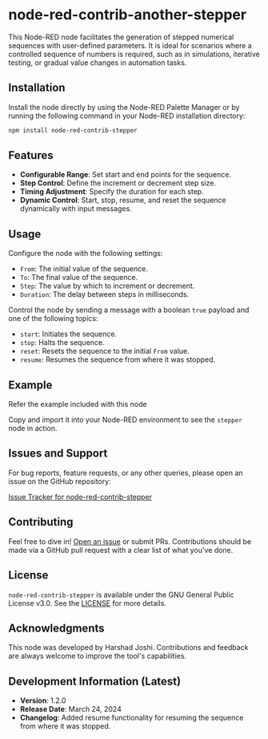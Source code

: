 # node-red-contrib-another-stepper

This Node-RED node facilitates the generation of stepped numerical sequences with user-defined parameters. It is ideal for scenarios where a controlled sequence of numbers is required, such as in simulations, iterative testing, or gradual value changes in automation tasks.

## Installation

Install the node directly by using the Node-RED Palette Manager or by running the following command in your Node-RED installation directory:

```bash
npm install node-red-contrib-stepper
```

## Features

- **Configurable Range**: Set start and end points for the sequence.
- **Step Control**: Define the increment or decrement step size.
- **Timing Adjustment**: Specify the duration for each step.
- **Dynamic Control**: Start, stop, resume, and reset the sequence dynamically with input messages.

## Usage

Configure the node with the following settings:

- `From`: The initial value of the sequence.
- `To`: The final value of the sequence.
- `Step`: The value by which to increment or decrement.
- `Duration`: The delay between steps in milliseconds.

Control the node by sending a message with a boolean `true` payload and one of the following topics:

- `start`: Initiates the sequence.
- `stop`: Halts the sequence.
- `reset`: Resets the sequence to the initial `From` value.
- `resume`: Resumes the sequence from where it was stopped.

## Example

Refer the example included with this node 

Copy and import it into your Node-RED environment to see the `stepper` node in action.

## Issues and Support

For bug reports, feature requests, or any other queries, please open an issue on the GitHub repository:

[Issue Tracker for node-red-contrib-stepper](https://github.com/hj91/node-red-contrib-stepper/issues)

## Contributing

Feel free to dive in! [Open an issue](https://github.com/hj91/node-red-contrib-stepper/issues) or submit PRs. Contributions should be made via a GitHub pull request with a clear list of what you've done.

## License

`node-red-contrib-stepper` is available under the GNU General Public License v3.0. See the [LICENSE](https://github.com/hj91/node-red-contrib-stepper/blob/master/LICENSE) for more details.

## Acknowledgments

This node was developed by Harshad Joshi. Contributions and feedback are always welcome to improve the tool's capabilities.

## Development Information (Latest)

- **Version**: 1.2.0
- **Release Date**: March 24, 2024
- **Changelog**: Added resume functionality for resuming the sequence from where it was stopped.

